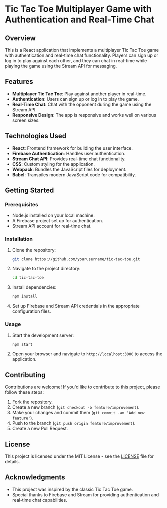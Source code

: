 # Tic Tac Toe Multiplayer Game with Authentication and Real-Time Chat


## Overview

This is a React application that implements a multiplayer Tic Tac Toe game with authentication and real-time chat functionality. Players can sign up or log in to play against each other, and they can chat in real-time while playing the game using the Stream API for messaging.

## Features

- **Multiplayer Tic Tac Toe**: Play against another player in real-time.
- **Authentication**: Users can sign up or log in to play the game.
- **Real-Time Chat**: Chat with the opponent during the game using the Stream API.
- **Responsive Design**: The app is responsive and works well on various screen sizes.

## Technologies Used

- **React**: Frontend framework for building the user interface.
- **Firebase Authentication**: Handles user authentication.
- **Stream Chat API**: Provides real-time chat functionality.
- **CSS**: Custom styling for the application.
- **Webpack**: Bundles the JavaScript files for deployment.
- **Babel**: Transpiles modern JavaScript code for compatibility.

## Getting Started

### Prerequisites

- Node.js installed on your local machine.
- A Firebase project set up for authentication.
- Stream API account for real-time chat.

### Installation

1. Clone the repository:

   ```bash
   git clone https://github.com/yourusername/tic-tac-toe.git
   ```

2. Navigate to the project directory:

   ```bash
   cd tic-tac-toe
   ```

3. Install dependencies:

   ```bash
   npm install
   ```

4. Set up Firebase and Stream API credentials in the appropriate configuration files.

### Usage

1. Start the development server:

   ```bash
   npm start
   ```

2. Open your browser and navigate to `http://localhost:3000` to access the application.

## Contributing

Contributions are welcome! If you'd like to contribute to this project, please follow these steps:

1. Fork the repository.
2. Create a new branch (`git checkout -b feature/improvement`).
3. Make your changes and commit them (`git commit -am 'Add new feature'`).
4. Push to the branch (`git push origin feature/improvement`).
5. Create a new Pull Request.

## License

This project is licensed under the MIT License - see the [LICENSE](LICENSE) file for details.

## Acknowledgments

- This project was inspired by the classic Tic Tac Toe game.
- Special thanks to Firebase and Stream for providing authentication and real-time chat capabilities.
